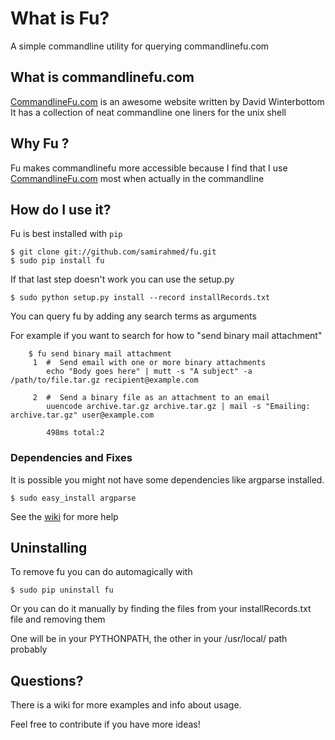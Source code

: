 [CommandlineFu.com]: http://www.commandlinefu.com/commands/browse
[wiki]: https://github.com/samirahmed/fu/wiki/

# What is Fu?

A simple commandline utility for querying commandlinefu.com

## What is commandlinefu.com

[CommandlineFu.com] is an awesome website written by David Winterbottom
It has a collection of neat commandline one liners for the unix shell

## Why Fu ?

Fu makes commandlinefu more accessible because I find that I use
[CommandlineFu.com] most when actually in the commandline

## How do I use it?

Fu is best installed with `pip`

```
$ git clone git://github.com/samirahmed/fu.git
$ sudo pip install fu
```

If that last step doesn't work you can use the setup.py

	$ sudo python setup.py install --record installRecords.txt

You can query fu by adding any search terms as arguments

For example if you want to search for how to "send binary mail attachment"

		$ fu send binary mail attachment
		 1	#  Send email with one or more binary attachments
			echo "Body goes here" | mutt -s "A subject" -a /path/to/file.tar.gz recipient@example.com

		 2	#  Send a binary file as an attachment to an email
			uuencode archive.tar.gz archive.tar.gz | mail -s "Emailing: archive.tar.gz" user@example.com

			498ms total:2

### Dependencies and Fixes

It is possible you might not have some dependencies like argparse installed.

	$ sudo easy_install argparse

See the [wiki] for more help

## Uninstalling

To remove fu you can do automagically with

```
$ sudo pip uninstall fu
```

Or you can do it manually by finding the files from your installRecords.txt file and removing them

One will be in your PYTHONPATH, the other in your /usr/local/ path probably

## Questions?

There is a wiki for more examples and info about usage.

Feel free to contribute if you have more ideas!




